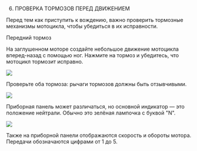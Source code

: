 

6. ПРОВЕРКА ТОРМОЗОВ ПЕРЕД ДВИЖЕНИЕМ
    

  

Перед тем как приступить к вождению, важно проверить тормозные механизмы мотоцикла, чтобы убедиться в их исправности.

  

Передний тормоз

На заглушенном моторе создайте небольшое движение мотоцикла вперед-назад с помощью ног. Нажмите на тормоз и убедитесь, что мотоцикл тормозит исправно.

  

  

![](https://lh7-rt.googleusercontent.com/docsz/AD_4nXf9N3Fkl57AQo80bKnS74SxwobRdIgU2rMj_Agd1N-3NijZ1gwnCWY5r3QtmBIeNei3EDFix4DZ7xSk31x2r8qyauyBiXArWhN6P7A8nMB-1qUyQdAJCEvUJ1yF72QtfrRVBR9ZIA?key=Maz5V7wYTnm3uKzw95XYcQ)

  

Проверьте оба тормоза: рычаги тормозов должны быть отзывчивыми.

  

![](https://lh7-rt.googleusercontent.com/docsz/AD_4nXeB5u1ITHYaCMSTKBul8DpgOSsLuCu1e7IL2G-IIuUbaSsEIgfQ51pqyGL_-7pcUFVs7wp2ZEZKcIHgW05wPt8HgV2_w_oKU5Q01zrTBsu6Nyic6Te-HJPk5-b0PCJrdhGgdOmN?key=Maz5V7wYTnm3uKzw95XYcQ)

Приборная панель может различаться, но основной индикатор — это положение нейтрали. Обычно это зелёная лампочка с буквой "N".

![](https://lh7-rt.googleusercontent.com/docsz/AD_4nXffv_a3FIEnk6JLumYB-IcbB-Or5k_HxFi_WG3TgBjPK_Cr0HwQaYwRZNX8YEpU4tvn7FTIuIzN-WatYhiU67KSd88U_sinH5mg1c3gNjkW-EEEXD-lcK215WwwofU_yZ8SV_Yc?key=Maz5V7wYTnm3uKzw95XYcQ)

Также на приборной панели отображаются скорость и обороты мотора. Передачи обозначаются цифрами от 1 до 5.
